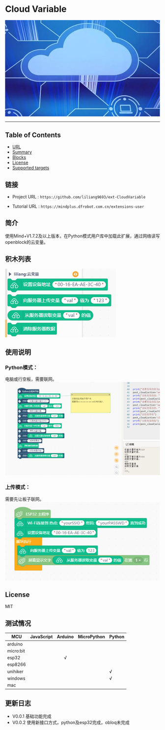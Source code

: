 # Cloud Variable


![](./python/_images/featured.png)

---------------------------------------------------------

## Table of Contents

* [URL](#url)
* [Summary](#summary)
* [Blocks](#blocks)
* [License](#license)
* [Supported targets](#Supportedtargets)

## 链接
* Project URL : ```https://github.com/liliang9693/ext-CloudVariable```

* Tutorial URL : ```https://mindplus.dfrobot.com.cn/extensions-user```

    

## 简介
使用Mind+V1.7.2及以上版本，在Python模式用户库中加载此扩展，通过网络读写openblock的云变量。

## 积木列表

![](./python/_images/blocks.png)



## 使用说明
### Python模式：
电脑或行空板，需要联网。  
![](./python/_images/examples.png)

### 上传模式：
需要先让板子联网。
![](./arduinoC/_images/example.png)

## License

MIT

## 测试情况

MCU                | JavaScript    | Arduino   | MicroPython    | Python 
------------------ | :----------: | :----------: | :---------: | -----
arduino        |             |              |             | 
micro:bit        |             |              |             | 
esp32        |             |       √       |             | 
esp8266        |             |              |             | 
unihiker        |             |              |             | √
windows        |             |              |             | √
mac        |             |              |             | 

## 更新日志

* V0.0.1  基础功能完成
* V0.0.2  使用新接口方式，python及esp32完成，obloq未完成

